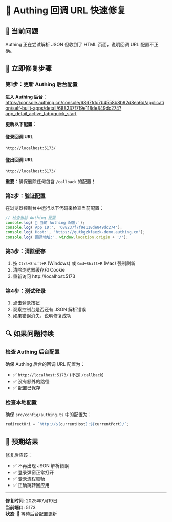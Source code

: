 # 🚨 Authing 回调 URL 快速修复

## 🎯 当前问题

Authing 正在尝试解析 JSON 但收到了 HTML 页面，说明回调 URL 配置不正确。

## 🔧 立即修复步骤

### 第1步：更新 Authing 后台配置

**进入 Authing 后台**：
https://console.authing.cn/console/6867fdc7b4558b8b92d8ea6d/application/self-built-apps/detail/688237f7f9e118de849dc274?app_detail_active_tab=quick_start

**更新以下配置**：

#### 登录回调 URL
```
http://localhost:5173/
```

#### 登出回调 URL
```
http://localhost:5173/
```

**重要**：确保删除任何包含 `/callback` 的配置！

### 第2步：验证配置

在浏览器控制台中运行以下代码来检查当前配置：

```javascript
// 检查当前 Authing 配置
console.log('🔧 当前 Authing 配置:');
console.log('App ID:', '688237f7f9e118de849dc274');
console.log('Host:', 'https://qutkgzkfaezk-demo.authing.cn');
console.log('回调地址:', window.location.origin + '/');
```

### 第3步：清除缓存

1. 按 `Ctrl+Shift+R` (Windows) 或 `Cmd+Shift+R` (Mac) 强制刷新
2. 清除浏览器缓存和 Cookie
3. 重新访问 http://localhost:5173

### 第4步：测试登录

1. 点击登录按钮
2. 观察控制台是否还有 JSON 解析错误
3. 如果错误消失，说明修复成功

## 🔍 如果问题持续

### 检查 Authing 后台配置

确保 Authing 后台的回调 URL 配置为：
- ✅ `http://localhost:5173/` (不是 `/callback`)
- ✅ 没有额外的路径
- ✅ 配置已保存

### 检查本地配置

确保 `src/config/authing.ts` 中的配置为：
```typescript
redirectUri = `http://${currentHost}:${currentPort}/`;
```

## 🎉 预期结果

修复后应该：
- ✅ 不再出现 JSON 解析错误
- ✅ 登录弹窗正常打开
- ✅ 登录流程顺畅
- ✅ 正确跳转回应用

---

**修复时间**: 2025年7月19日  
**当前端口**: 5173  
**状态**: 🔧 等待后台配置更新 